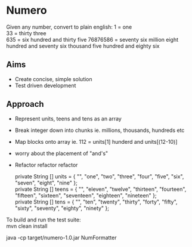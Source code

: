 Numero
======

Given any number, convert to plain english:
1 = one  
33 = thirty three  
635 = six hundred and thirty five
76876586 = seventy six million eight hundred and seventy six thousand five hundred and eighty six

Aims
----
* Create concise, simple solution  
* Test driven development

Approach
--------
* Represent units, teens and tens as an array  
* Break integer down into chunks ie. millions, thousands, hundreds etc  
* Map blocks onto array ie.  112 = units[1] hunderd and units[(12-10)] 
* worry about the placement of "and's"  
* Refactor refactor refactor  
 

    private String [] units = { "", "one", "two", "three", "four", "five", "six", "seven", "eight", "nine" };  
    private String [] teens = { "", "eleven", "twelve", "thirteen", "fourteen", "fifteen", "sixteen", "seventeen", "eighteen", "nineteen" };  
    private String [] tens = { "", "ten", "twenty", "thirty", "forty", "fifty", "sixty", "seventy", "eighty", "ninety" };  


To build and run the test suite:  
mvn clean install

java -cp target/numero-1.0.jar NumFormatter <number>

